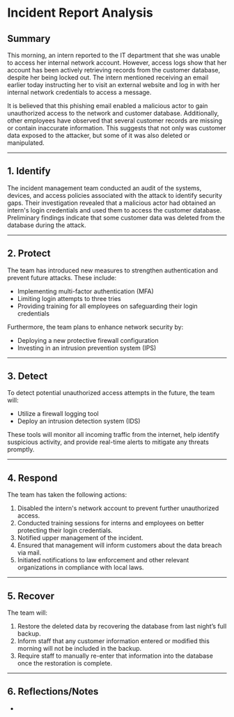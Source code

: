 # Incident Report Analysis

## Summary
This morning, an intern reported to the IT department that she was unable to access her internal network account. However, access logs show that her account has been actively retrieving records from the customer database, despite her being locked out. The intern mentioned receiving an email earlier today instructing her to visit an external website and log in with her internal network credentials to access a message.

It is believed that this phishing email enabled a malicious actor to gain unauthorized access to the network and customer database. Additionally, other employees have observed that several customer records are missing or contain inaccurate information. This suggests that not only was customer data exposed to the attacker, but some of it was also deleted or manipulated.

---

## 1. Identify
The incident management team conducted an audit of the systems, devices, and access policies associated with the attack to identify security gaps. Their investigation revealed that a malicious actor had obtained an intern's login credentials and used them to access the customer database. Preliminary findings indicate that some customer data was deleted from the database during the attack.

---

## 2. Protect
The team has introduced new measures to strengthen authentication and prevent future attacks. These include:
- Implementing multi-factor authentication (MFA)
- Limiting login attempts to three tries
- Providing training for all employees on safeguarding their login credentials  

Furthermore, the team plans to enhance network security by:
- Deploying a new protective firewall configuration
- Investing in an intrusion prevention system (IPS)

---

## 3. Detect
To detect potential unauthorized access attempts in the future, the team will:
- Utilize a firewall logging tool
- Deploy an intrusion detection system (IDS)  

These tools will monitor all incoming traffic from the internet, help identify suspicious activity, and provide real-time alerts to mitigate any threats promptly.

---

## 4. Respond
The team has taken the following actions:
1. Disabled the intern's network account to prevent further unauthorized access.
2. Conducted training sessions for interns and employees on better protecting their login credentials.
3. Notified upper management of the incident.
4. Ensured that management will inform customers about the data breach via mail.
5. Initiated notifications to law enforcement and other relevant organizations in compliance with local laws.

---

## 5. Recover
The team will:
1. Restore the deleted data by recovering the database from last night’s full backup.
2. Inform staff that any customer information entered or modified this morning will not be included in the backup.
3. Require staff to manually re-enter that information into the database once the restoration is complete.

---

## 6. Reflections/Notes
-
